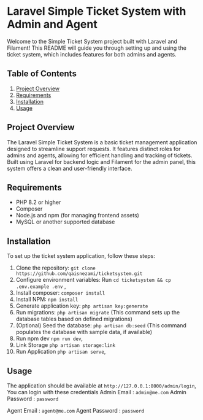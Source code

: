 # Laravel Simple Ticket System with Admin and Agent

Welcome to the Simple Ticket System project built with Laravel and Filament! This README will guide you through setting up and using the ticket system, which includes features for both admins and agents.

## Table of Contents

1. [Project Overview](#project-overview)
2. [Requirements](#requirements)
3. [Installation](#installation)
4. [Usage](#usage)

## Project Overview

The Laravel Simple Ticket System is a basic ticket management application designed to streamline support requests. It features distinct roles for admins and agents, allowing for efficient handling and tracking of tickets. Built using Laravel for backend logic and Filament for the admin panel, this system offers a clean and user-friendly interface.

## Requirements

- PHP 8.2 or higher
- Composer
- Node.js and npm (for managing frontend assets)
- MySQL or another supported database

## Installation

To set up the ticket system application, follow these steps:

1. Clone the repository: `git clone https://github.com/qaisnezami/ticketsystem.git`
2. Configure environment variables: Run `cd ticketsystem && cp .env.example .env` ,
3. Install composer: `composer install`
4. Install NPM: `npm install`
5. Generate application key: `php artisan key:generate`
6. Run migrations: `php artisan migrate` (This command sets up the database tables based on defined migrations)
7. (Optional) Seed the database: `php artisan db:seed` (This command populates the database with sample data, if available)
8. Run npm dev `npm run dev`,
9. Link Storage `php artisan storage:link`
10. Run Application `php artisan serve`,



## Usage
The application should be available at `http://127.0.0.1:8000/admin/login`,
You can login with these credentials
Admin Email : `admin@me.com`
Admin Password : `password`

Agent Email : `agent@me.com`
Agent Password : `password`





